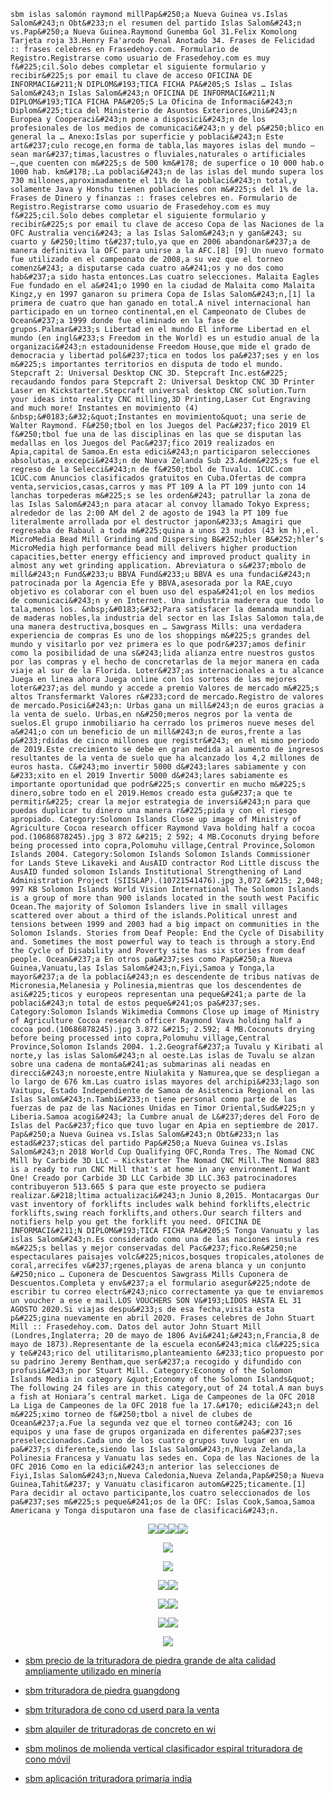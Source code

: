 
```
sbm islas salomón raymond millPap&#250;a Nueva Guinea vs.Islas Salom&#243;n Obt&#233;n el resumen del partido Islas Salom&#243;n vs.Pap&#250;a Nueva Guinea.Raymond Gunemba Gol 31.Felix Komolong Tarjeta roja 33.Henry Fa'arodo Penal Anotado 34. Frases de Felicidad :: frases celebres en Frasedehoy.com. Formulario de Registro.Registrarse como usuario de Frasedehoy.com es muy f&#225;cil.Solo debes completar el siguiente formulario y recibir&#225;s por email tu clave de acceso OFICINA DE INFORMACI&#211;N DIPLOM&#193;TICA FICHA PA&#205;S Islas … Islas Salom&#243;n Islas Salom&#243;n OFICINA DE INFORMACI&#211;N DIPLOM&#193;TICA FICHA PA&#205;S La Oficina de Informaci&#243;n Diplom&#225;tica del Ministerio de Asuntos Exteriores,Uni&#243;n Europea y Cooperaci&#243;n pone a disposici&#243;n de los profesionales de los medios de comunicaci&#243;n y del p&#250;blico en general la … Anexo:Islas por superficie y poblaci&#243;n Este art&#237;culo recoge,en forma de tabla,las mayores islas del mundo —sean mar&#237;timas,lacustres o fluviales,naturales o artificiales—,que cuenten con m&#225;s de 500 km&#178; de superfice o 10 000 hab.o 1000 hab. km&#178;.La poblaci&#243;n de las islas del mundo supera los 730 millones,aproximadamente el 11% de la poblaci&#243;n total,y solamente Java y Honshu tienen poblaciones con m&#225;s del 1% de la. Frases de Dinero y finanzas :: frases celebres en. Formulario de Registro.Registrarse como usuario de Frasedehoy.com es muy f&#225;cil.Solo debes completar el siguiente formulario y recibir&#225;s por email tu clave de acceso Copa de las Naciones de la OFC Australia venci&#243; a las Islas Salom&#243;n y gan&#243; su cuarto y &#250;ltimo t&#237;tulo,ya que en 2006 abandonar&#237;a de manera definitiva la OFC para unirse a la AFC.[8] [9] Un nuevo formato fue utilizado en el campeonato de 2008,a su vez que el torneo comenz&#243; a disputarse cada cuatro a&#241;os y no dos como hab&#237;a sido hasta entonces.Las cuatro selecciones. Malaita Eagles Fue fundado en el a&#241;o 1990 en la ciudad de Malaita como Malaita Kingz,y en 1997 ganaron su primera Copa de Islas Salom&#243;n,[1] la primera de cuatro que han ganado en total.A nivel internacional han participado en un torneo continental,en el Campeonato de Clubes de Ocean&#237;a 1999 donde fue eliminado en la fase de grupos.Palmar&#233;s Libertad en el mundo El informe Libertad en el mundo (en ingl&#233;s Freedom in the World) es un estudio anual de la organizaci&#243;n estadounidense Freedom House,que mide el grado de democracia y libertad pol&#237;tica en todos los pa&#237;ses y en los m&#225;s importantes territorios en disputa de todo el mundo. Stepcraft 2: Universal Desktop CNC 3D. Stepcraft Inc.est&#225; recaudando fondos para Stepcraft 2: Universal Desktop CNC 3D Printer Laser en Kickstarter.Stepcraft universal desktop CNC solution.Turn your ideas into reality CNC milling,3D Printing,Laser Cut Engraving and much more! Instantes en movimiento (4) &nbsp;&#0183;&#32;&quot;Instantes en movimiento&quot; una serie de Walter Raymond. F&#250;tbol en los Juegos del Pac&#237;fico 2019 El f&#250;tbol fue una de las disciplinas en las que se disputan las medallas en los Juegos del Pac&#237;fico 2019 realizados en Apia,capital de Samoa.En esta edici&#243;n participaron selecciones absolutas,a excepci&#243;n de Nueva Zelanda Sub 23.Adem&#225;s fue el regreso de la Selecci&#243;n de f&#250;tbol de Tuvalu. 1CUC.com 1CUC.com Anuncios clasificados gratuitos en Cuba.Ofertas de compra venta,servicios,casas,carros y mas PT 109 A la PT 109 junto con 14 lanchas torpederas m&#225;s se les orden&#243; patrullar la zona de las Islas Salom&#243;n para atacar al convoy llamado Tokyo Express; alrededor de las 2:00 AM del 2 de agosto de 1943 la PT 109 fue literalmente arrollada por el destructor japon&#233;s Amagiri que regresaba de Rabaul a toda m&#225;quina a unos 23 nudos (43 km h),el. MicroMedia Bead Mill Grinding and Dispersing B&#252;hler B&#252;hler’s MicroMedia high performance bead mill delivers higher production capacities,better energy efficiency and improved product quality in almost any wet grinding application. Abreviatura o s&#237;mbolo de mill&#243;n Fund&#233;u BBVA Fund&#233;u BBVA es una fundaci&#243;n patrocinada por la Agencia Efe y BBVA,asesorada por la RAE,cuyo objetivo es colaborar con el buen uso del espa&#241;ol en los medios de comunicaci&#243;n y en Internet. Una industria maderera que todo lo tala,menos los. &nbsp;&#0183;&#32;Para satisfacer la demanda mundial de maderas nobles,la industria del sector en las Islas Salomon tala,de una manera destructiva,bosques en … Sawgrass Mills: una verdadera experiencia de compras Es uno de los shoppings m&#225;s grandes del mundo y visitarlo por vez primera es lo que podr&#237;amos definir como la posibilidad de una s&#243;lida alianza entre nuestros gustos por las compras y el hecho de concretarlas de la mejor manera en cada viaje al sur de la Florida. Loter&#237;as internacionales a tu alcance Juega en linea ahora Juega online con los sorteos de las mejores loter&#237;as del mundo y accede a premio Valores de mercado m&#225;s altos Transfermarkt Valores r&#233;cord de mercado.Registro de valores de mercado.Posici&#243;n: Urbas gana un mill&#243;n de euros gracias a la venta de suelo. Urbas,en n&#250;meros negros por la venta de suelos.El grupo inmobiliario ha cerrado los primeros nueve meses del a&#241;o con un beneficio de un mill&#243;n de euros,frente a las p&#233;rdidas de cinco millones que registr&#243; en el mismo periodo de 2019.Este crecimiento se debe en gran medida al aumento de ingresos resultantes de la venta de suelo que ha alcanzado los 4,2 millones de euros hasta. C&#243;mo invertir 5000 d&#243;lares sabiamente y con &#233;xito en el 2019 Invertir 5000 d&#243;lares sabiamente es importante oportunidad que podr&#225;s convertir en mucho m&#225;s dinero,sobre todo en el 2019.Hemos creado esta gu&#237;a que te permitir&#225; crear la mejor estrategia de inversi&#243;n para que puedas duplicar tu dinero una manera r&#225;pida y con el riesgo apropiado. Category:Solomon Islands Close up image of Ministry of Agriculture Cocoa research officer Raymond Vava holding half a cocoa pod.(10686878245).jpg 3 872 &#215; 2 592; 4 MB.Coconuts drying before being processed into copra,Polomuhu village,Central Province,Solomon Islands 2004. Category:Solomon Islands Solomon Islands Commissioner for Lands Steve Likaveki and AusAID contractor Rod Little discuss the AusAID funded solomon Islands Institutional Strengthening of Land Administration Project (SIISLAP).(10721541476).jpg 3,072 &#215; 2,048; 997 KB Solomon Islands World Vision International The Solomon Islands is a group of more than 900 islands located in the south west Pacific Ocean.The majority of Solomon Islanders live in small villages scattered over about a third of the islands.Political unrest and tensions between 1999 and 2003 had a big impact on communities in the Solomon Islands. Stories from Deaf People: End the Cycle of Disability and. Sometimes the most powerful way to teach is through a story.End the Cycle of Disability and Poverty site has six stories from deaf people. Ocean&#237;a En otros pa&#237;ses como Pap&#250;a Nueva Guinea,Vanuatu,las Islas Salom&#243;n,Fiyi,Samoa y Tonga,la mayor&#237;a de la poblaci&#243;n es descendente de tribus nativas de Micronesia,Melanesia y Polinesia,mientras que los descendentes de asi&#225;ticos y europeos representan una peque&#241;a parte de la poblaci&#243;n total de estos peque&#241;os pa&#237;ses. Category:Solomon Islands Wikimedia Commons Close up image of Ministry of Agriculture Cocoa research officer Raymond Vava holding half a cocoa pod.(10686878245).jpg 3.872 &#215; 2.592; 4 MB.Coconuts drying before being processed into copra,Polomuhu village,Central Province,Solomon Islands 2004. 1.2.Geograf&#237;a Tuvalu y Kiribati al norte,y las islas Salom&#243;n al oeste.Las islas de Tuvalu se alzan sobre una cadena de monta&#241;as submarinas ali neadas en direcci&#243;n noroeste,entre Niulakita y Namurea,que se despliegan a lo largo de 676 km.Las cuatro islas mayores del archipi&#233;lago son Vaitupu, Estado Independiente de Samoa de Asistencia Regional en las Islas Salom&#243;n.Tambi&#233;n tiene personal como parte de las fuerzas de paz de las Naciones Unidas en Timor Oriental,Sud&#225;n y Liberia.Samoa acogi&#243; la Cumbre anual de L&#237;deres del Foro de Islas del Pac&#237;fico que tuvo lugar en Apia en septiembre de 2017. Pap&#250;a Nueva Guinea vs.Islas Salom&#243;n Obt&#233;n las estad&#237;sticas del partido Pap&#250;a Nueva Guinea vs.Islas Salom&#243;n 2018 World Cup Qualifying OFC,Ronda Tres. The Nomad CNC Mill by Carbide 3D LLC — Kickstarter The Nomad CNC Mill.The Nomad 883 is a ready to run CNC Mill that's at home in any environment.I Want One! Creado por Carbide 3D LLC Carbide 3D LLC.363 patrocinadores contribuyeron 513.665 $ para que este proyecto se pudiera realizar.&#218;ltima actualizaci&#243;n Junio 8,2015. Montacargas Our vast inventory of forklifts includes walk behind forklifts,electric forklifts,swing reach forklifts,and others.Our search filters and notifiers help you get the forklift you need. OFICINA DE INFORMACI&#211;N DIPLOM&#193;TICA FICHA PA&#205;S Tonga Vanuatu y las islas Salom&#243;n.Es considerado como una de las naciones insula res m&#225;s bellas y mejor conservadas del Pac&#237;fico.Re&#250;ne espectaculares paisajes volc&#225;nicos,bosques tropicales,atolones de coral,arrecifes v&#237;rgenes,playas de arena blanca y un conjunto &#250;nico … Cuponera de Descuentos Sawgrass Mills Cuponera de Descuentos.Completa y env&#237;a el formulario asegur&#225;ndote de escribir tu correo electr&#243;nico correctamente ya que te enviaremos un voucher a ese e mail.LOS VOUCHERS SON V&#193;LIDOS HASTA EL 31 AGOSTO 2020.Si viajas despu&#233;s de esa fecha,visita esta p&#225;gina nuevamente en abril 2020. Frases celebres de John Stuart Mill :: Frasedehoy.com. Datos del autor John Stuart Mill (Londres,Inglaterra; 20 de mayo de 1806 Avi&#241;&#243;n,Francia,8 de mayo de 1873).Representante de la escuela econ&#243;mica cl&#225;sica y te&#243;rico del utilitarismo,planteamiento &#233;tico propuesto por su padrino Jeremy Bentham,que ser&#237;a recogido y difundido con profusi&#243;n por Stuart Mill. Category:Economy of the Solomon Islands Media in category &quot;Economy of the Solomon Islands&quot; The following 24 files are in this category,out of 24 total.A man buys a fish at Honiara’s central market. Liga de Campeones de la OFC 2018 La Liga de Campeones de la OFC 2018 fue la 17.&#170; edici&#243;n del m&#225;ximo torneo de f&#250;tbol a nivel de clubes de Ocean&#237;a.Fue la segunda vez que el torneo cont&#243; con 16 equipos y una fase de grupos organizada en diferentes pa&#237;ses preseleccionados.Cada uno de los cuatro grupos tuvo lugar en un pa&#237;s diferente,siendo las Islas Salom&#243;n,Nueva Zelanda,la Polinesia Francesa y Vanuatu las sedes en. Copa de las Naciones de la OFC 2016 Como en la edici&#243;n anterior las selecciones de Fiyi,Islas Salom&#243;n,Nueva Caledonia,Nueva Zelanda,Pap&#250;a Nueva Guinea,Tahit&#237; y Vanuatu clasificaron autom&#225;ticamente.[1] Para decidir al octavo participante,los cuatro seleccionados de los pa&#237;ses m&#225;s peque&#241;os de la OFC: Islas Cook,Samoa,Samoa Americana y Tonga disputaron una fase de clasificaci&#243;n. 
```

<div align="center">

<a href="https://es-mill.shibang-china.com/github&k=sbm+islas+salom%C3%B3n+raymond+mill"><img src="https://static.shibang-china.com/es/mill/index.jpg"></a><a href="https://es-mill.shibang-china.com/materials.htmlgithub&k=sbm+islas+salom%C3%B3n+raymond+mill"><img src="https://static.shibang-china.com/es/mill/materials.jpg"></a><a href="https://es-mill.shibang-china.com/about.htmlgithub&k=sbm+islas+salom%C3%B3n+raymond+mill"><img src="https://static.shibang-china.com/es/mill/about.jpg"></a><a href="https://es-mill.shibang-china.com/contact.htmlgithub&k=sbm+islas+salom%C3%B3n+raymond+mill"><img src="https://static.shibang-china.com/es/mill/contact.jpg"></a>

<a href="https://es-mill.shibang-china.com/github&k=sbm+islas+salom%C3%B3n+raymond+mill"><img src="https://static.shibang-china.com/es/mill/banner.jpg"></a>

<a href="https://swt.shibang-china.com/github&k=sbm+islas+salom%C3%B3n+raymond+mill"><img src="https://static.shibang-china.com/es/mill/chat.jpg"></a>

<a href="https://es-mill.shibang-china.com/products/vertical-roller-mill.htmlgithub&k=sbm+islas+salom%C3%B3n+raymond+mill"><img src="https://static.shibang-china.com/es/mill/vertical.jpg"></a><a href="https://es-mill.shibang-china.com/products/raymond-mill.htmlgithub&k=sbm+islas+salom%C3%B3n+raymond+mill"><img src="https://static.shibang-china.com/es/mill/raymond.jpg"></a>

<a href="https://es-mill.shibang-china.com/products/ultrafine-grinding-mill.htmlgithub&k=sbm+islas+salom%C3%B3n+raymond+mill"><img src="https://static.shibang-china.com/es/mill/ultrafine.jpg"></a><a href="https://es-mill.shibang-china.com/products/trapezium-grinding-mill.htmlgithub&k=sbm+islas+salom%C3%B3n+raymond+mill"><img src="https://static.shibang-china.com/es/mill/trapezium.jpg"></a>

<a href="https://es-mill.shibang-china.com/products/ball-mill.htmlgithub&k=sbm+islas+salom%C3%B3n+raymond+mill"><img src="https://static.shibang-china.com/es/mill/ball.jpg"></a><a href="https://es-mill.shibang-china.com/products/hammer-mill.htmlgithub&k=sbm+islas+salom%C3%B3n+raymond+mill"><img src="https://static.shibang-china.com/es/mill/hammer.jpg"></a>

<a href="https://swt.shibang-china.com/github&k=sbm+islas+salom%C3%B3n+raymond+mill"><img src="https://static.shibang-china.com/es/mill/case.jpg"></a>

</div>


* [sbm precio de la trituradora de piedra grande de alta calidad ampliamente utilizado en minería](sbm%20precio%20de%20la%20trituradora%20de%20piedra%20grande%20de%20alta%20calidad%20ampliamente%20utilizado%20en%20miner%C3%ADa.md)

* [sbm trituradora de piedra guangdong](sbm%20trituradora%20de%20piedra%20guangdong.md)

* [sbm trituradora de cono cd userd para la venta](sbm%20trituradora%20de%20cono%20cd%20userd%20para%20la%20venta.md)

* [sbm alquiler de trituradoras de concreto en wi](sbm%20alquiler%20de%20trituradoras%20de%20concreto%20en%20wi.md)

* [sbm molinos de molienda vertical clasificador espiral trituradora de cono móvil](sbm%20molinos%20de%20molienda%20vertical%20clasificador%20espiral%20trituradora%20de%20cono%20m%C3%B3vil.md)

* [sbm aplicación trituradora primaria india](sbm%20aplicaci%C3%B3n%20trituradora%20primaria%20india.md)